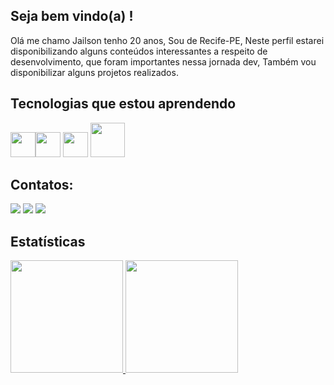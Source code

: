 ## Seja bem vindo(a) !
Olá me chamo Jailson tenho 20 anos, Sou de Recife-PE, Neste perfil estarei disponibilizando alguns conteúdos interessantes a respeito de desenvolvimento, que foram importantes nessa jornada dev, Também vou disponibilizar alguns projetos realizados.

## Tecnologias que estou aprendendo
<img src="https://cdn.jsdelivr.net/gh/devicons/devicon/icons/javascript/javascript-original.svg" width="40" heigth="40"/><img src="https://cdn.jsdelivr.net/gh/devicons/devicon/icons/html5/html5-plain-wordmark.svg"  width="40" heigth="40" /> <img src="https://cdn.jsdelivr.net/gh/devicons/devicon/icons/css3/css3-plain-wordmark.svg" width="40" heigth="40" /> <img src="https://cdn.jsdelivr.net/gh/devicons/devicon/icons/nodejs/nodejs-plain-wordmark.svg" width="55" heigth="55"/>

## Contatos:

<div>
<a href="https://instagram.com/jailson.02" target="_blank"><img src="https://img.shields.io/badge/-Instagram-%23E4405F?style=for-the-badge&logo=instagram&logoColor=white" target="_blank"></a>
<a href = "mailto:jail.son10@hotmail.com"><img src="https://img.shields.io/badge/Gmail-D14836?style=for-the-badge&logo=gmail&logoColor=white" target="_blank"></a>
<a href="https://www.linkedin.com/in/jailson-da-silva-gomes-909728219" target="_blank"><img src="https://img.shields.io/badge/-LinkedIn-%230077B5?style=for-the-badge&logo=linkedin&logoColor=white" target="_blank"></a>   
</div>

## Estatísticas 

<div>
<a href="https://github.com/jailsonsg">
<img height="180em" src="https://github-readme-stats.vercel.app/api/top-langs/?username=jailsonsg&layout=compact&langs_count=7&theme=dracula"/>
<img height="180em" src="https://github-readme-stats.vercel.app/api?username=jailsonsg&show_icons=true&theme=dracula&include_all_commits=true&count_private=true"/>
</div>
